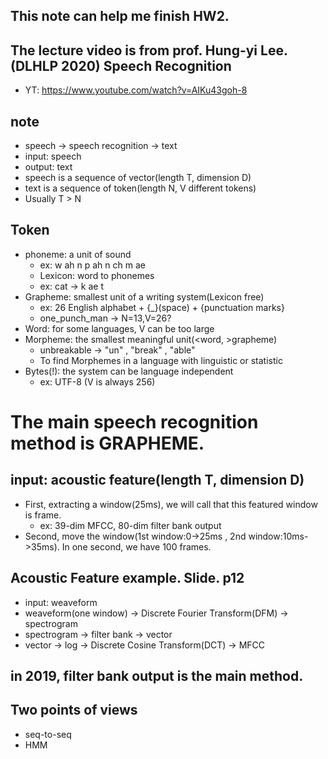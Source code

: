## This note can help me finish HW2.  

## The lecture video is from prof. Hung-yi Lee.(DLHLP 2020) Speech Recognition  

  * YT: https://www.youtube.com/watch?v=AIKu43goh-8  

## note  

  * speech -> speech recognition -> text  
  * input: speech  
  * output: text  
  * speech is a sequence of vector(length T, dimension D)  
  * text is a sequence of token(length N, V different tokens)  
  * Usually T > N  

## Token  

  * phoneme: a unit of sound  
    * ex: w ah n p ah n ch m ae  
    * Lexicon: word to phonemes  
    * ex: cat -> k ae t  
  * Grapheme: smallest unit of a writing system(Lexicon free)  
    * ex: 26 English alphabet + {_}(space) + {punctuation marks}  
    * one_punch_man -> N=13,V=26?  
  * Word: for some languages, V can be too large  
  * Morpheme: the smallest meaningful unit(<word, >grapheme)  
    * unbreakable -> "un" , "break" , "able"  
    * To find Morphemes in a language with linguistic or statistic  
  * Bytes(!): the system can be language independent  
    * ex: UTF-8 (V is always 256)  

# The main speech recognition method is GRAPHEME. #  

## input: acoustic feature(length T, dimension D)  

  * First, extracting a window(25ms), we will call that this featured window is frame.  
    * ex: 39-dim MFCC, 80-dim filter bank output  
  * Second, move the window(1st window:0->25ms , 2nd window:10ms->35ms). In one second, we have 100 frames.  

## Acoustic Feature example. Slide. p12  

  * input: weaveform  
  * weaveform(one window) -> Discrete Fourier Transform(DFM) -> spectrogram  
  * spectrogram -> filter bank -> vector  
  * vector -> log -> Discrete Cosine Transform(DCT) -> MFCC  

## in 2019, filter bank output is the main method.  
## Two points of views  
 
 * seq-to-seq  
 * HMM  
